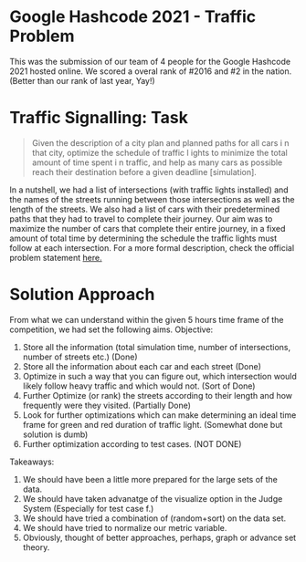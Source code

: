 # Google Hashcode 2021 - Traffic Problem
 
 This was the submission of our team of 4 people for the Google Hashcode 2021 hosted online.
 We scored a overal rank of #2016 and #2 in the nation.
 (Better than our rank of last year, Yay!)
 
 # Traffic Signalling: Task
 > Given the description of a city plan and planned paths for all cars i n that city,
optimize the schedule of traffic l ights to minimize the total amount of time spent i n
traffic, and help as many cars as possible reach their destination before a given
deadline [simulation].

In a nutshell, we had a list of intersections (with traffic lights installed) and the names of the streets running between those intersections as well as the length of the streets. We also had a list of cars with their predetermined paths that they had to travel to complete their journey. Our aim was to maximize the number of cars that complete their entire journey, in a fixed amount of total time by determining the schedule the traffic lights must follow at each intersection. 
For a more formal description, check the official problem statement [here.](https://github.com/aviralgoel/GoogleHashcode2021/blob/main/GoogleHashcode2021/hashcode_2021_online_qualifications.pdf)


# Solution Approach
 
 From what we can understand within the given 5 hours time frame of the competition, we had set the following aims.
 Objective:
 1. Store all the information (total simulation time, number of intersections, number of streets etc.) (Done)
 2. Store all the information about each car and each street (Done)
 3. Optimize in such a way that you can figure out, which intersection would likely follow heavy traffic and which would not. (Sort of Done)
 4. Further Optimize (or rank) the streets according to their length and how frequently were they visited. (Partially Done)
 5. Look for further optimizations which can make determining an ideal time frame for green and red duration of traffic light. (Somewhat done but solution is dumb)
 6. Further optimization according to test cases. (NOT DONE)
    
Takeaways:
 1. We should have been a little more prepared for the large sets of the data.
 2. We should have taken advanatge of the visualize option in the Judge System (Especially for test case f.)
 3. We should have tried a combination of (random+sort) on the data set. 
 4. We should have tried to normalize our metric variable.
 5. Obviously, thought of better approaches, perhaps, graph or advance set theory. 
